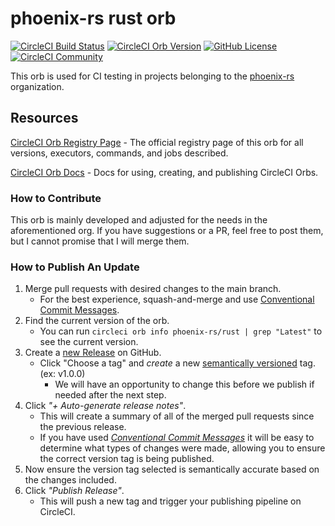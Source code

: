 # phoenix-rs rust orb

[![CircleCI Build Status](https://circleci.com/gh/phoenix-rs/orb-rust.svg?style=shield "CircleCI Build Status")](https://circleci.com/gh/phoenix-rs/orb-rust) [![CircleCI Orb Version](https://badges.circleci.com/orbs/phoenix-rs/rust.svg)](https://circleci.com/orbs/registry/orb/phoenix-rs/rust) [![GitHub License](https://img.shields.io/badge/license-MIT-lightgrey.svg)](https://raw.githubusercontent.com/phoenix-rs/orb-rust/master/LICENSE) [![CircleCI Community](https://img.shields.io/badge/community-CircleCI%20Discuss-343434.svg)](https://discuss.circleci.com/c/ecosystem/orbs)

This orb is used for CI testing in projects belonging to the [phoenix-rs](github.com/phoenix-rs) organization.

## Resources

[CircleCI Orb Registry Page](https://circleci.com/orbs/registry/orb/phoenix-rs/rust) - The official registry page of this orb for all versions, executors, commands, and jobs described.

[CircleCI Orb Docs](https://circleci.com/docs/2.0/orb-intro/#section=configuration) - Docs for using, creating, and publishing CircleCI Orbs.

### How to Contribute

This orb is mainly developed and adjusted for the needs in the aforementioned org.
If you have suggestions or a PR, feel free to post them, but I cannot promise that I will merge them.

### How to Publish An Update
1. Merge pull requests with desired changes to the main branch.
    - For the best experience, squash-and-merge and use [Conventional Commit Messages](https://conventionalcommits.org/).
2. Find the current version of the orb.
    - You can run `circleci orb info phoenix-rs/rust | grep "Latest"` to see the current version.
3. Create a [new Release](https://github.com/phoenix-rs/orb-rust/releases/new) on GitHub.
    - Click "Choose a tag" and _create_ a new [semantically versioned](http://semver.org/) tag. (ex: v1.0.0)
      - We will have an opportunity to change this before we publish if needed after the next step.
4.  Click _"+ Auto-generate release notes"_.
    - This will create a summary of all of the merged pull requests since the previous release.
    - If you have used _[Conventional Commit Messages](https://conventionalcommits.org/)_ it will be easy to determine what types of changes were made, allowing you to ensure the correct version tag is being published.
5. Now ensure the version tag selected is semantically accurate based on the changes included.
6. Click _"Publish Release"_.
    - This will push a new tag and trigger your publishing pipeline on CircleCI.
